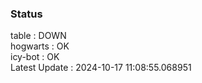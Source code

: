 ### Status


table : DOWN  
hogwarts : OK  
icy-bot : OK  
Latest Update : 2024-10-17 11:08:55.068951
